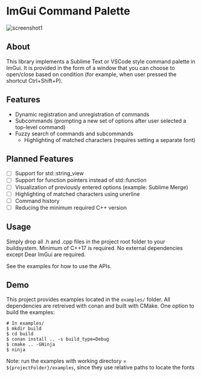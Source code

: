 # ImGui Command Palette

![screenshot1](https://user-images.githubusercontent.com/36975818/146656302-646eccfd-6bf4-4ad0-80e0-239c7766210a.png)

## About
This library implements a Sublime Text or VSCode style command palette in ImGui.
It is provided in the form of a window that you can choose to open/close based on condition (for example, when user pressed the shortcut Ctrl+Shift+P).

## Features
+ Dynamic registration and unregistration of commands
+ Subcommands (prompting a new set of options after user selected a top-level command)
+ Fuzzy search of commands and subcommands
    + Highlighting of matched characters (requires setting a separate font)

## Planned Features
+ [ ] Support for std::string_view
+ [ ] Support for function pointers instead of std::function
+ [ ] Visualization of previously entered options (example: Sublime Merge)
+ [ ] Highlighting of matched characters using unerline
+ [ ] Command history
+ [ ] Reducing the minimum required C++ version

## Usage
Simply drop all .h and .cpp files in the project root folder to your buildsystem. Minimum of C++17 is required.
No external dependencies except Dear ImGui are required.

See the examples for how to use the APIs.

## Demo
This project provides examples located in the `examples/` folder. All dependencies are retreived with conan and built with CMake.
One option to build the examples:
```
# In examples/
$ mkdir build
$ cd build
$ conan install .. -s build_type=Debug
$ cmake .. -GNinja
$ ninja
```

Note: run the examples with working directory = `${projectFolder}/examples`, since they use relative paths to locate the fonts
